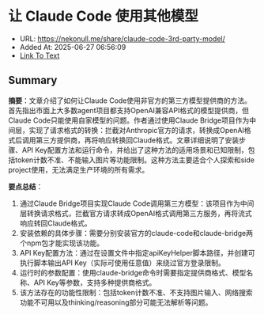 # 让 Claude Code 使用其他模型
- URL: https://nekonull.me/share/claude-code-3rd-party-model/
- Added At: 2025-06-27 06:56:09
- [Link To Text](2025-06-27-让-claude-code-使用其他模型_raw.md)

## Summary
**摘要**：文章介绍了如何让Claude Code使用非官方的第三方模型提供商的方法。首先指出市面上大多数agent项目都支持OpenAI兼容API格式的模型提供商，但Claude Code只能使用自家模型的问题。作者通过使用Claude Bridge项目作为中间层，实现了请求格式的转换：拦截对Anthropic官方的请求，转换成OpenAI格式后调用第三方提供商，再将响应转换回Claude格式。文章详细说明了安装步骤、API Key配置方法和运行命令，并给出了这种方法的适用场景和已知限制，包括token计数不准、不能输入图片等功能限制。这种方法主要适合个人探索和side project使用，无法满足生产环境的所有需求。

**要点总结**：
1. 通过Claude Bridge项目实现Claude Code调用第三方模型：该项目作为中间层转换请求格式，拦截官方请求转成OpenAI格式调用第三方服务，再将流式响应转回Claude格式。
2. 安装依赖的具体步骤：需要分别安装官方的claude-code和claude-bridge两个npm包才能实现该功能。
3. API Key配置方法：通过在设置文件中指定apiKeyHelper脚本路径，并创建可执行脚本输出API Key（实际可使用任意值）来绕过官方登录限制。
4. 运行时的参数配置：使用claude-bridge命令时需要指定提供商格式、模型名称、API Key等参数，支持多种提供商格式。
5. 该方法存在的功能性限制：包括token计数不准、不支持图片输入、网络搜索功能不可用以及thinking/reasoning部分可能无法解析等问题。

